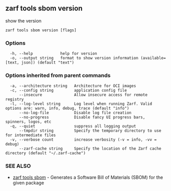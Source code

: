 ## zarf tools sbom version

show the version

```
zarf tools sbom version [flags]
```

### Options

```
  -h, --help            help for version
  -o, --output string   format to show version information (available=[text, json]) (default "text")
```

### Options inherited from parent commands

```
  -a, --architecture string   Architecture for OCI images
  -c, --config string         application config file
      --insecure              Allow insecure access for remote registry
  -l, --log-level string      Log level when running Zarf. Valid options are: warn, info, debug, trace (default "info")
      --no-log-file           Disable log file creation
      --no-progress           Disable fancy UI progress bars, spinners, logos, etc
  -q, --quiet                 suppress all logging output
      --tmpdir string         Specify the temporary directory to use for intermediate files
  -v, --verbose count         increase verbosity (-v = info, -vv = debug)
      --zarf-cache string     Specify the location of the Zarf cache directory (default "~/.zarf-cache")
```

### SEE ALSO

* [zarf tools sbom](zarf_tools_sbom.md)	 - Generates a Software Bill of Materials (SBOM) for the given package

